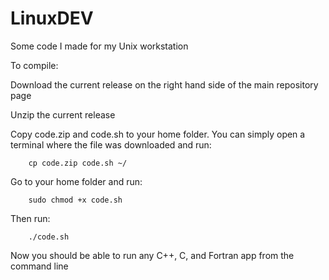 # LinuxDEV
Some code I made for my Unix workstation

To compile:

Download the current release on the right hand side of the main repository page

Unzip the current release

Copy code.zip and code.sh to your home folder. You can simply open a terminal where the file was downloaded and run:
        
        cp code.zip code.sh ~/

Go to your home folder and run:
        
        sudo chmod +x code.sh

Then run:
        
        ./code.sh

Now you should be able to run any C++, C, and Fortran app from the command line
